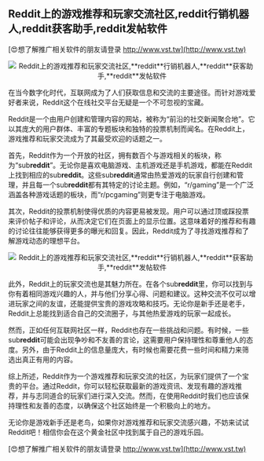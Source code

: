 ## **Reddit上的游戏推荐和玩家交流社区,**reddit**行销机器人,**reddit**获客助手,**reddit**发帖软件**

[😍想了解推广相关软件的朋友请登录 http://www.vst.tw](http://www.vst.tw)

 <center><img src="https://vst.tw/MP4/tuiguang/png/0.png" alt="Reddit上的游戏推荐和玩家交流社区,**reddit**行销机器人,**reddit**获客助手,**reddit**发帖软件"></center>

在当今数字化时代，互联网成为了人们获取信息和交流的主要途径。而针对游戏爱好者来说，Reddit这个在线社交平台无疑是一个不可忽视的宝藏。

Reddit是一个由用户创建和管理内容的网站，被称为“前沿的社交新闻聚合地”。它以其庞大的用户群体、丰富的专题板块和独特的投票机制而闻名。在Reddit上，游戏推荐和玩家交流成为了其最受欢迎的话题之一。

首先，Reddit作为一个开放的社区，拥有数百个与游戏相关的板块，称为“sub**reddit**”。无论你是喜欢电脑游戏、主机游戏还是手机游戏，都能在Reddit上找到相应的sub**reddit**。这些sub**reddit**通常由热爱游戏的玩家自行创建和管理，并且每一个sub**reddit**都有其特定的讨论主题。例如，“r/gaming”是一个广泛涵盖各种游戏话题的板块，而“r/pcgaming”则更专注于电脑游戏。

其次，Reddit的投票机制使得优质的内容更易被发现。用户可以通过顶或踩投票来评价帖子和评论，从而决定它们在页面上的显示位置。这意味着好的推荐和有趣的讨论往往能够获得更多的曝光和回复。因此，Reddit成为了寻找游戏推荐和了解游戏动态的理想平台。

 <center><img src="https://vst.tw/MP4/tuiguang/png/2.png" alt="Reddit上的游戏推荐和玩家交流社区,**reddit**行销机器人,**reddit**获客助手,**reddit**发帖软件"></center>

此外，Reddit上的玩家交流也是其魅力所在。在各个sub**reddit**里，你可以找到与你有着相同游戏兴趣的人，并与他们分享心得、问题和建议。这种交流不仅可以增进玩家之间的友谊，还能提供宝贵的游戏攻略和技巧。无论你是新手还是老手，Reddit上总能找到适合自己的交流圈子，与其他热爱游戏的玩家一起成长。

然而，正如任何互联网社区一样，Reddit也存在一些挑战和问题。有时候，一些sub**reddit**可能会出现争吵和不友善的言论，这需要用户保持理性和尊重他人的态度。另外，由于Reddit上的信息量庞大，有时候也需要花费一些时间和精力来筛选出真正有用的内容。

综上所述，Reddit作为一个游戏推荐和玩家交流的社区，为玩家们提供了一个宝贵的平台。通过Reddit，你可以轻松获取最新的游戏资讯、发现有趣的游戏推荐，并与志同道合的玩家们进行深入交流。然而，在使用Reddit时我们也应该保持理性和友善的态度，以确保这个社区始终是一个积极向上的地方。

无论你是游戏新手还是老鸟，如果你对游戏推荐和玩家交流感兴趣，不妨来试试Reddit吧！相信你会在这个黄金社区中找到属于自己的游戏乐园。

[😍想了解推广相关软件的朋友请登录 http://www.vst.tw](http://www.vst.tw)



